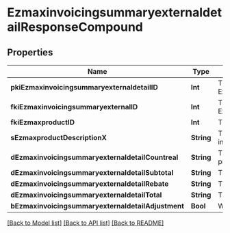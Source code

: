 # EzmaxinvoicingsummaryexternaldetailResponseCompound

## Properties
Name | Type | Description | Notes
------------ | ------------- | ------------- | -------------
**pkiEzmaxinvoicingsummaryexternaldetailID** | **Int** | The unique ID of the Ezmaxinvoicingsummaryexternaldetail | [optional] 
**fkiEzmaxinvoicingsummaryexternalID** | **Int** | The unique ID of the Ezmaxinvoicingsummaryexternal | [optional] 
**fkiEzmaxproductID** | **Int** | The unique ID of the Ezmaxproduct | 
**sEzmaxproductDescriptionX** | **String** | The description of the Ezmaxproduct in the language of the requester | 
**dEzmaxinvoicingsummaryexternaldetailCountreal** | **String** | The count item invoiced for the product | 
**dEzmaxinvoicingsummaryexternaldetailSubtotal** | **String** | The subtotal invoiced for the product | 
**dEzmaxinvoicingsummaryexternaldetailRebate** | **String** | The rebate for the product | 
**dEzmaxinvoicingsummaryexternaldetailTotal** | **String** | The total invoiced for the product | 
**bEzmaxinvoicingsummaryexternaldetailAdjustment** | **Bool** | Whether it&#39;s an adjustment | 

[[Back to Model list]](../README.md#documentation-for-models) [[Back to API list]](../README.md#documentation-for-api-endpoints) [[Back to README]](../README.md)


